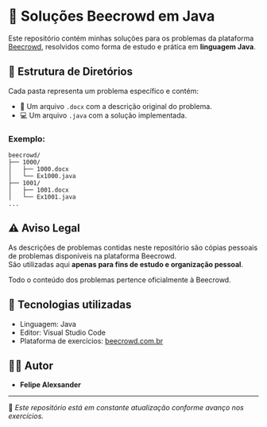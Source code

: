 
# 🧠 Soluções Beecrowd em Java

Este repositório contém minhas soluções para os problemas da plataforma [Beecrowd](https://www.beecrowd.com.br/), resolvidos como forma de estudo e prática em **linguagem Java**.

## 📁 Estrutura de Diretórios

Cada pasta representa um problema específico e contém:

- 📄 Um arquivo `.docx` com a descrição original do problema.
- 💻 Um arquivo `.java` com a solução implementada.

### Exemplo:

```
beecrowd/
├── 1000/
│   ├── 1000.docx
│   └── Ex1000.java
├── 1001/
│   ├── 1001.docx
│   └── Ex1001.java
...
```

## ⚠️ Aviso Legal

As descrições de problemas contidas neste repositório são cópias pessoais de problemas disponíveis na plataforma Beecrowd.  
São utilizadas aqui **apenas para fins de estudo e organização pessoal**.

Todo o conteúdo dos problemas pertence oficialmente à Beecrowd.

## 🚀 Tecnologias utilizadas

- Linguagem: Java
- Editor: Visual Studio Code
- Plataforma de exercícios: [beecrowd.com.br](https://www.beecrowd.com.br/)

## 👨‍💻 Autor

- **Felipe Alexsander**

---

📌 *Este repositório está em constante atualização conforme avanço nos exercícios.*
